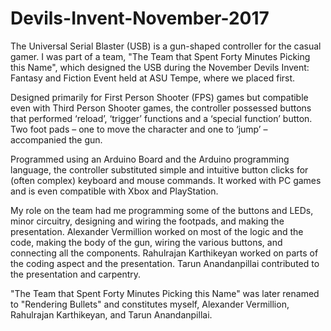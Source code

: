 # Devils-Invent-November-2017

The Universal Serial Blaster (USB) is a gun-shaped controller for the casual gamer. I was part of a team, "The Team that Spent Forty Minutes Picking this Name", which designed the USB during the November Devils Invent: Fantasy and Fiction Event held at ASU Tempe, where we placed first. 

Designed primarily for First Person Shooter (FPS) games but compatible even with Third Person Shooter games, the controller possessed buttons that performed ‘reload’, ‘trigger’ functions and a ‘special function’ button. Two foot pads – one to move the character and one to ‘jump’ – accompanied the gun.  

Programmed using an Arduino Board and the Arduino programming language, the controller substituted simple and intuitive button clicks for (often complex) keyboard and mouse commands. It worked with PC games and is even compatible with Xbox and PlayStation.

My role on the team had me programming some of the buttons and LEDs, minor circuitry, designing and wiring the footpads, and making the presentation.
Alexander Vermillion worked on most of the logic and the code, making the body of the gun, wiring the various buttons, and connecting all the components. 
Rahulrajan Karthikeyan worked on parts of the coding aspect and the presentation. Tarun Anandanpillai contributed to the presentation and carpentry. 

"The Team that Spent Forty Minutes Picking this Name" was later renamed to "Rendering Bullets" and constitutes myself, Alexander Vermillion, Rahulrajan Karthikeyan, and Tarun Anandanpillai. 
